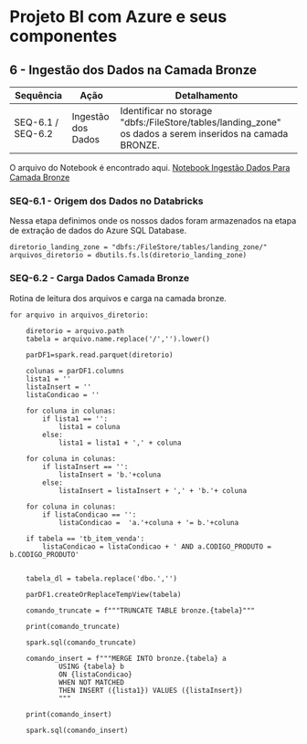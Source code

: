 # Projeto BI com Azure e seus componentes

## 6 - Ingestão dos Dados na Camada Bronze


|Sequência|Ação|Detalhamento
|---|---|---|
|SEQ-6.1 / SEQ-6.2|Ingestão dos Dados|Identificar no storage "dbfs:/FileStore/tables/landing_zone" os dados a serem inseridos na camada BRONZE.|

O arquivo do Notebook é encontrado aqui. [Notebook Ingestão Dados Para Camada Bronze](https://github.com/dbaassists/Projeto_BI_Zero_TO_DW/blob/main/02_NOTEBOOK/02_ingestao_camada_bronze.ipynb)

### SEQ-6.1 - Origem dos Dados no Databricks 

Nessa etapa definimos onde os nossos dados foram armazenados na etapa de extração de dados do Azure SQL Database.

```{.py3 title="Carregando Variável" linenums=1}
diretorio_landing_zone = "dbfs:/FileStore/tables/landing_zone/"
arquivos_diretorio = dbutils.fs.ls(diretorio_landing_zone)
```

### SEQ-6.2 - Carga Dados Camada Bronze

Rotina de leitura dos arquivos e carga na camada bronze.

```{.py3 title="Extração Dos Dados do Azure SQL Database" linenums=1}
for arquivo in arquivos_diretorio:

    diretorio = arquivo.path
    tabela = arquivo.name.replace('/','').lower()

    parDF1=spark.read.parquet(diretorio)

    colunas = parDF1.columns
    lista1 = ''
    listaInsert = ''
    listaCondicao = ''

    for coluna in colunas:
        if lista1 == '':
            lista1 = coluna
        else:
            lista1 = lista1 + ',' + coluna

    for coluna in colunas:
        if listaInsert == '':
            listaInsert = 'b.'+coluna
        else:
            listaInsert = listaInsert + ',' + 'b.'+ coluna

    for coluna in colunas:
        if listaCondicao == '':
            listaCondicao =  'a.'+coluna + '= b.'+coluna

    if tabela == 'tb_item_venda':
        listaCondicao = listaCondicao + ' AND a.CODIGO_PRODUTO = b.CODIGO_PRODUTO'


    tabela_dl = tabela.replace('dbo.','')

    parDF1.createOrReplaceTempView(tabela)

    comando_truncate = f"""TRUNCATE TABLE bronze.{tabela}"""

    print(comando_truncate)

    spark.sql(comando_truncate)

    comando_insert = f"""MERGE INTO bronze.{tabela} a
            USING {tabela} b
            ON {listaCondicao}
            WHEN NOT MATCHED
            THEN INSERT ({lista1}) VALUES ({listaInsert})
            """

    print(comando_insert)

    spark.sql(comando_insert)
```